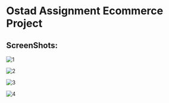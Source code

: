 # Ostad Assignment Ecommerce Project
## ScreenShots:


![1](https://github.com/user-attachments/assets/f9bb2a3a-e8d3-4144-90af-db945914e180)

![2](https://github.com/user-attachments/assets/cb6bccdc-ce93-4ee5-9f1b-73899e81cfba)

![3](https://github.com/user-attachments/assets/cd1b0193-6c0e-482a-ad9c-919a7f90d87c)

![4](https://github.com/user-attachments/assets/836ea522-9a0d-40b3-8e69-122434038777)
